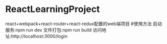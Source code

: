 # ReactLearningProject
react+webpack+react-router+react-redux配置的web端项目
#使用方法
启动服务:npm run dev
文件打包:npm run build
访问地址:http://localhost:3000/login
